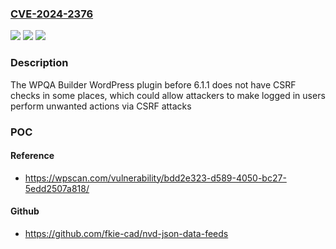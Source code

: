### [CVE-2024-2376](https://cve.mitre.org/cgi-bin/cvename.cgi?name=CVE-2024-2376)
![](https://img.shields.io/static/v1?label=Product&message=WPQA%20Builder&color=blue)
![](https://img.shields.io/static/v1?label=Version&message=0%3C%206.1.1%20&color=brighgreen)
![](https://img.shields.io/static/v1?label=Vulnerability&message=CWE-352%20Cross-Site%20Request%20Forgery%20(CSRF)&color=brighgreen)

### Description

The WPQA Builder WordPress plugin before 6.1.1 does not have CSRF checks in some places, which could allow attackers to make logged in users perform unwanted actions via CSRF attacks

### POC

#### Reference
- https://wpscan.com/vulnerability/bdd2e323-d589-4050-bc27-5edd2507a818/

#### Github
- https://github.com/fkie-cad/nvd-json-data-feeds

